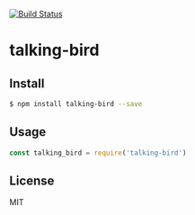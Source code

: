 [![Build Status](https://travis-ci.org/kaelzhang/node-talking-bird.svg?branch=master)](https://travis-ci.org/kaelzhang/node-talking-bird)
<!-- optional appveyor tst
[![Windows Build Status](https://ci.appveyor.com/api/projects/status/github/kaelzhang/node-talking-bird?branch=master&svg=true)](https://ci.appveyor.com/project/kaelzhang/node-talking-bird)
-->
<!-- optional npm version
[![NPM version](https://badge.fury.io/js/talking-bird.svg)](http://badge.fury.io/js/talking-bird)
-->
<!-- optional npm downloads
[![npm module downloads per month](http://img.shields.io/npm/dm/talking-bird.svg)](https://www.npmjs.org/package/talking-bird)
-->
<!-- optional dependency status
[![Dependency Status](https://david-dm.org/kaelzhang/node-talking-bird.svg)](https://david-dm.org/kaelzhang/node-talking-bird)
-->

# talking-bird

<!-- description -->

## Install

```sh
$ npm install talking-bird --save
```

## Usage

```js
const talking_bird = require('talking-bird')
```

## License

MIT
